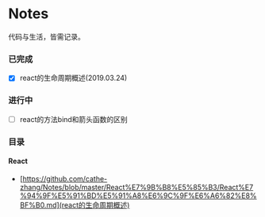 # Notes
代码与生活，皆需记录。

### 已完成

- [x] react的生命周期概述(2019.03.24)


### 进行中
- [ ] react的方法bind和箭头函数的区别

### 目录

#### React
- [https://github.com/cathe-zhang/Notes/blob/master/React%E7%9B%B8%E5%85%B3/React%E7%94%9F%E5%91%BD%E5%91%A8%E6%9C%9F%E6%A6%82%E8%BF%B0.md](react的生命周期概述)

